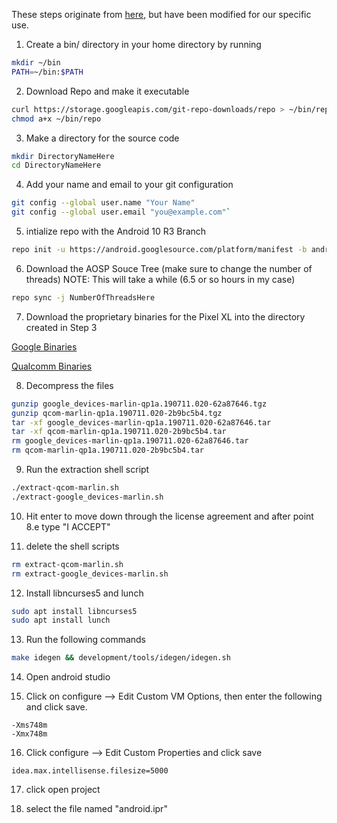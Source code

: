 These steps originate from [here](https://source.android.com/setup/build/downloading#getting-the-files), but have been modified for our specific use.
1. Create a bin/ directory in your home directory by running
```bash
mkdir ~/bin  
PATH=~/bin:$PATH 
```

2. Download Repo and make it executable
```bash
curl https://storage.googleapis.com/git-repo-downloads/repo > ~/bin/repo  
chmod a+x ~/bin/repo
 ```

3. Make a directory for the source code
```bash
mkdir DirectoryNameHere  
cd DirectoryNameHere
```

4. Add your name and email to your git configuration
```bash
git config --global user.name "Your Name" 
git config --global user.email "you@example.com"`
```

5. intialize repo with the Android 10 R3 Branch
```bash
repo init -u https://android.googlesource.com/platform/manifest -b android-10.0.0_r3
```

6. Download the AOSP Souce Tree (make sure to change the number of threads)
NOTE: This will take a while (6.5 or so hours in my case)
```bash
repo sync -j NumberOfThreadsHere
```

7. Download the proprietary binaries for the Pixel XL into the directory created in Step 3

[Google Binaries](https://dl.google.com/dl/android/aosp/google_devices-marlin-qp1a.190711.020-62a87646.tgz)

[Qualcomm Binaries](https://dl.google.com/dl/android/aosp/qcom-marlin-qp1a.190711.020-2b9bc5b4.tgz)

8. Decompress the files
```bash
gunzip google_devices-marlin-qp1a.190711.020-62a87646.tgz  
gunzip qcom-marlin-qp1a.190711.020-2b9bc5b4.tgz  
tar -xf google_devices-marlin-qp1a.190711.020-62a87646.tar  
tar -xf qcom-marlin-qp1a.190711.020-2b9bc5b4.tar  
rm google_devices-marlin-qp1a.190711.020-62a87646.tar  
rm qcom-marlin-qp1a.190711.020-2b9bc5b4.tar
```

9. Run the extraction shell script
```bash
./extract-qcom-marlin.sh  
./extract-google_devices-marlin.sh
```

10. Hit enter to move down through the license agreement and after point 8.e type "I ACCEPT"

11. delete the shell scripts
```bash
rm extract-qcom-marlin.sh  
rm extract-google_devices-marlin.sh
```

12. Install libncurses5 and lunch
```bash
sudo apt install libncurses5
sudo apt install lunch 
```

13. Run the following commands
```bash
make idegen && development/tools/idegen/idegen.sh
```
14. Open android studio

15. Click on configure --> Edit Custom VM Options, then enter the following and click save.
```
-Xms748m
-Xmx748m
```

16. Click configure --> Edit Custom Properties and click save
```
idea.max.intellisense.filesize=5000
```

17. click open project

18. select the file named "android.ipr"
